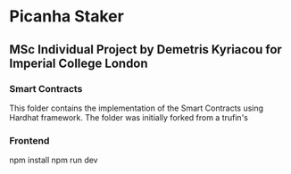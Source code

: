 # Picanha Staker
## MSc Individual Project by Demetris Kyriacou for Imperial College London

### Smart Contracts
This folder contains the implementation of the Smart Contracts using Hardhat framework. The folder was initially forked from a trufin's 

### Frontend
npm install
npm run dev